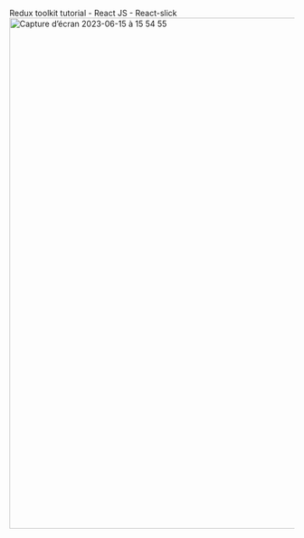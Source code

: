 Redux toolkit tutorial - React JS - React-slick
<img width="904" alt="Capture d’écran 2023-06-15 à 15 54 55" src="https://github.com/alain17-web/redux-movie-app/assets/60004408/8601f066-17fa-4396-919c-70af0e44cf11">
